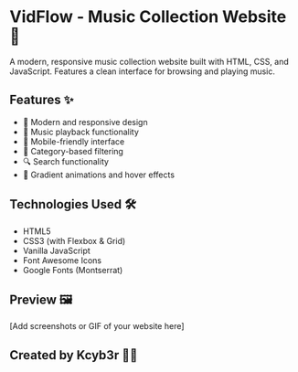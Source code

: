 # VidFlow - Music Collection Website 🎵

A modern, responsive music collection website built with HTML, CSS, and JavaScript. Features a clean interface for browsing and playing music.

## Features ✨

- 🎨 Modern and responsive design
- 🎵 Music playback functionality
- 📱 Mobile-friendly interface
- 🎯 Category-based filtering
- 🔍 Search functionality
- 🎨 Gradient animations and hover effects

## Technologies Used 🛠️

- HTML5
- CSS3 (with Flexbox & Grid)
- Vanilla JavaScript
- Font Awesome Icons
- Google Fonts (Montserrat)

## Preview 🖼️

[Add screenshots or GIF of your website here]

## Created by Kcyb3r 👨‍💻
